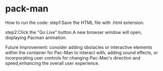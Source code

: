 # pack-man
How to run the code:
step1:Save the HTML file with .html extension.

step2:Click the "Go Live" button.A new browser window will open, displaying Pacman animation.

Future Improvement:
consider adding obstacles or interactive elements within the container for Pac-Man to interact with, adding sound effects, or incorporating user controls for changing Pac-Man's direction and speed,enhancing the overall user experience.
